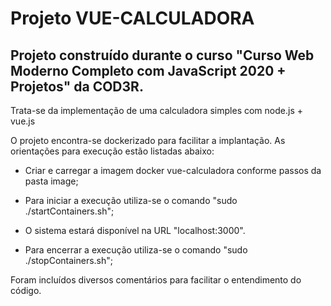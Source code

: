 # Projeto VUE-CALCULADORA

## Projeto construído durante o curso "Curso Web Moderno Completo com JavaScript 2020 + Projetos" da COD3R.

Trata-se da implementação de uma calculadora simples com node.js + vue.js

O projeto encontra-se dockerizado para facilitar a implantação. As orientações para execução estão listadas abaixo:

- Criar e carregar a imagem docker vue-calculadora conforme passos da pasta image;

- Para iniciar a execução utiliza-se o comando "sudo ./startContainers.sh";

- O sistema estará disponível na URL "localhost:3000".

- Para encerrar a execução utiliza-se o comando "sudo ./stopContainers.sh";

Foram incluídos diversos comentários para facilitar o entendimento do código.
